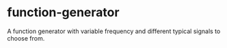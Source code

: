 # function-generator
A function generator with variable frequency and different typical signals to choose from. 
